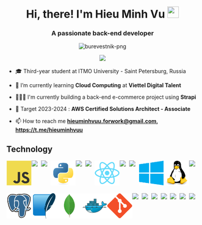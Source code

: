 <h1 align="center">Hi, there! I'm Hieu Minh Vu <img src="https://media2.giphy.com/media/26hisVHpbBwfcfKus/giphy.webp?cid=ecf05e477242c9exx9kdrb69yh9yepj3yyhfdm63ny2ll373&rid=giphy.webp&ct=g" width="30" height="30"/></h1>
<h3 align="center">A passionate back-end developer</h3>

<p align="center"> <img src="https://komarev.com/ghpvc/?username=burevestnik-png&label=Profile%20views&color=0e75b6&style=flat" alt="burevestnik-png" /> </p>

<div id="header" align="center">
  <img src="https://media.tenor.com/Ta0UjU3ajbYAAAAd/space-what.gif" width="500"/>
</div>

-   🎓 Third-year student at ITMO University - Saint Petersburg, Russia

-   🌱 I’m currently learning **Cloud Computing** at **Viettel Digital Talent**

-   🧑🏻‍💻 I'm currently building a back-end e-commerce project using **Strapi**

-   🎯 Target 2023-2024 : **AWS Certified Solutions Architect - Associate**

-   📫 How to reach me **hieuminhvuu.forwork@gmail.com, https://t.me/hieuminhvuu**

## Technology

<div style="display: flex; flex-direction: row; justify-content: center; padding-bottom: 20px">
    <img width="66px" src="https://raw.githubusercontent.com/devicons/devicon/master/icons/javascript/javascript-original.svg"/>
    <img width="66px" src="https://www.vectorlogo.zone/logos/nodejs/nodejs-icon.svg"/>
    <img width="66px" src="https://vectorwiki.com/images/i0tvc__fastapi.svg"/>
    <img width="66px" src="https://raw.githubusercontent.com/devicons/devicon/master/icons/python/python-original.svg"/>
    <img width="66px" src="https://www.vectorlogo.zone/logos/djangoproject/djangoproject-icon.svg"/>
    <img width="66px" src="https://vectorwiki.com/images/es4CV__strapi.svg"/>
    <img width="66px" src="https://raw.githubusercontent.com/devicons/devicon/master/icons/react/react-original.svg"/>
    <img width="66px" src="https://www.vectorlogo.zone/logos/w3_html5/w3_html5-icon.svg"/>
    <img width="66px" src="https://www.vectorlogo.zone/logos/w3_css/w3_css-icon.svg"/>
    <img width="66px" src="https://raw.githubusercontent.com/devicons/devicon/master/icons/windows8/windows8-original.svg"/>
    <img width="66px" src="https://raw.githubusercontent.com/devicons/devicon/master/icons/linux/linux-original.svg"/>
    <img width="66px" src="https://www.vectorlogo.zone/logos/ubuntu/ubuntu-icon.svg"/>
</div>

<div style="display: flex; flex-direction: row; justify-content: center; padding-bottom: 20px">
    <img width="66px" src="https://raw.githubusercontent.com/devicons/devicon/master/icons/postgresql/postgresql-original.svg"/>
    <img width="66px" src="https://raw.githubusercontent.com/devicons/devicon/master/icons/sqlite/sqlite-original.svg"/>
    <img width="66px" src="https://raw.githubusercontent.com/devicons/devicon/master/icons/mongodb/mongodb-original.svg"/>
    <img width="66px" src="https://raw.githubusercontent.com/devicons/devicon/master/icons/docker/docker-original.svg"/>
    <img width="66px" src="https://raw.githubusercontent.com/devicons/devicon/master/icons/git/git-original.svg"/>
    <img width="66px" src="https://img.icons8.com/doodle/25/000000/console--v2.png"/>
    <img width="66px" src="https://img.icons8.com/?size=512&id=iGCCE2iEmh2u&format=png"/>
    <img width="66px" src="https://vectorwiki.com/images/lAEsV__prometheus.svg"/>
    <img width="66px" src="https://www.suse.com/c/wp-content/uploads/2021/09/rancher_blog_compose.png"/>
    <img width="66px" src="https://img.icons8.com/?size=512&id=LoL4bFzqmAa0&format=png"/>
    <img width="66px" src="https://img.icons8.com/?size=512&id=34886&format=png"/>
    <img width="66px" src="https://img.icons8.com/?size=512&id=cvzmaEA4kC0o&format=png"/>
</div>
